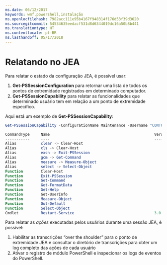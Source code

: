 ```yaml
---
ms.date: 06/12/2017
keywords: wmf,powershell,instalação
ms.openlocfilehash: 7982acc111e95b4167f948314f176d53f39d3620
ms.sourcegitcommit: 54534635eedacf531d8d6344019dc16a50b8b441
ms.translationtype: HT
ms.contentlocale: pt-BR
ms.lasthandoff: 05/17/2018
---
```

# <a name="reporting-on-jea"></a>Relatando no JEA
Para relatar o estado da configuração JEA, é possível usar:
1.  **Get-PSSessionConfiguration** para retornar uma lista de todos os pontos de extremidade registrados em determinado computador.
2.  **Get-PSSessionCapability** para relatar as funcionalidades que determinado usuário tem em relação a um ponto de extremidade específico.

Aqui está um exemplo de **Get-PSSessionCapability**:
```powershell
Get-PSSessionCapability -ConfigurationName Maintenance -Username "CONTOSO\JohnDoe"

CommandType     Name                                               Version    Source
-----------     ----                                               -------    ------
Alias           clear -> Clear-Host
Alias           cls -> Clear-Host
Alias           exsn -> Exit-PSSession
Alias           gcm -> Get-Command
Alias           measure -> Measure-Object
Alias           select -> Select-Object
Function        Clear-Host
Function        Exit-PSSession
Function        Get-Command
Function        Get-FormatData
Function        Get-Help
Function        Get-UserInfo
Function        Measure-Object
Function        Out-Default
Function        Select-Object
Cmdlet          Restart-Service                                    3.0.0.0 Microsof...


```

Para relatar as _ações_ executadas pelos usuários durante uma sessão JEA, é possível:
1. Habilitar as transcrições “over the shoulder” para o ponto de extremidade JEA e consultar o diretório de transcrições para obter um log completo das ações de cada usuário
2. Ativar o registro de módulo PowerShell e inspecionar os logs de eventos do PowerShell.
